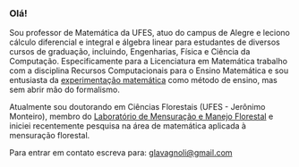 ### Olá! 

Sou professor de Matemática da UFES, atuo do campus de Alegre e leciono cálculo diferencial e integral e álgebra linear para estudantes de diversos cursos de graduação, incluindo, Engenharias, Física e Ciência da Computação. Especificamente para a Licenciatura em Matemática trabalho com a disciplina Recursos Computacionais para o Ensino Matemática e sou entusiasta da [experimentação matemática](https://mathworld.wolfram.com/ExperimentalMathematics.html) como método de ensino, mas sem abrir mão do formalismo.

Atualmente sou doutorando em Ciências Florestais (UFES - Jerônimo Monteiro), membro do [Laboratório de Mensuração e Manejo Florestal](https://www.labmmfufes.com/) e iniciei recentemente pesquisa na área de matemática aplicada à mensuração florestal.

Para entrar em contato escreva para: glavagnoli@gmail.com

